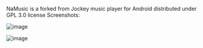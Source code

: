 NaMusic is a forked from Jockey music player for Android distributed under GPL 3.0 license
Screenshots:

![image](https://github.com/user-attachments/assets/511ca3d7-2095-4f9b-a4d4-0332d335f4da)

![image](https://github.com/user-attachments/assets/d668d3ee-0212-45d8-bb3f-3db22ea6c89b)
